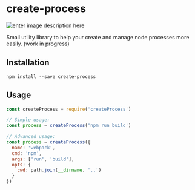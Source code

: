 # create-process
![enter image description here](https://img.shields.io/npm/dt/create-process)

Small utility library to help your create and manage node processes more easily.
(work in progress)

## Installation
```shell
npm install --save create-process
```

## Usage
```javascript
const createProcess = require('createProcess')

// Simple usage:
const process = createProcess('npm run build')

// Advanced usage:
const process = createProcess({
  name: 'webpack',
  cmd: 'npm',
  args: ['run', 'build'],
  opts: {
    cwd: path.join(__dirname, '..')
  }
})
```
